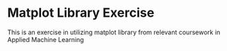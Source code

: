# Matplot Library Exercise

This is an exercise in utilizing matplot library from relevant coursework in Applied Machine Learning
